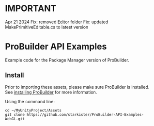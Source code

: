 # IMPORTANT

Apr 21 2024
Fix: removed Editor folder
Fix: updated MakePrimitiveEditable.cs to latest version            

# ProBuilder API Examples

Example code for the Package Manager version of ProBuilder.

## Install

Prior to importing these assets, please make sure ProBuilder is installed. See [installing ProBuilder](http://procore3d.github.io/probuilder2/upgrading/overview/) for more information.

Using the command line:

```
cd ~/MyUnityProject/Assets
git clone https://github.com/starkister/ProBuilder-API-Examples-WebGL.git
```
